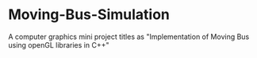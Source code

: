 # Moving-Bus-Simulation
A computer graphics mini project titles as "Implementation of Moving Bus using openGL libraries in C++"
